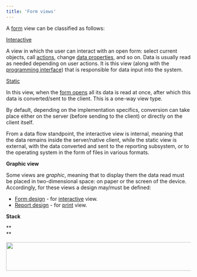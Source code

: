 ```yaml
---
title: 'Form views'
---
```


A [form](Forms.md) view can be classified as follows:

[Interactive](Interactive_view.md)

A view in which the user can interact with an open form: select current objects, call [actions](Actions.md), change [data properties](Data_properties_DATA_.md), and so on. Data is usually read as needed depending on user actions. It is this view (along with the [programming interface](Integration.md)) that is responsible for data input into the system.

[Static](Static_view.md)

In this view, when the [form opens](Open_form.md) all its data is read at once, after which this data is converted/sent to the client. This is a one-way view type.

By default, depending on the implementation specifics, conversion can take place either on the server (before sending to the client) or directly on the client itself.

From a data flow standpoint, the interactive view is internal, meaning that the data remains inside the server/native client, while the static view is external, with the data converted and sent to the reporting subsystem, or to the operating system in the form of files in various formats. 

**Graphic view**

Some views are *graphic*, meaning that to display them the data read must be placed in two-dimensional space: on paper or the screen of the device. Accordingly, for these views a design may/must be defined:

-   [Form design](Form_design.md) - for [interactive](Interactive_view.md) view.
-   [Report design](Report_design.md) - for [print](Print_view.md) view.

**Stack**

**  
**

<img src="download/temp/svgout2518597655536833741.png" width="558" height="78" />
